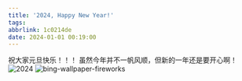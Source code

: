 ```yaml
---
title: '2024, Happy New Year!'
tags:
abbrlink: 1c0214de
date: 2024-01-01 00:19:00
---
```


祝大家元旦快乐！！！
虽然今年并不一帆风顺，但新的一年还是要开心啊！
![2024](https://pic1.zhimg.com/80/v2-9b61bc53f9b1d5709685d6c91909f5d0_1440w.webp)
![bing-wallpaper-fireworks](https://pic4.zhimg.com/80/v2-d4fccb20b739c6b799f25d9d63e14c03_1440w.webp)